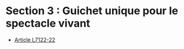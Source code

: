 # Section 3 : Guichet unique pour le spectacle vivant

* [Article L7122-22](./LEGIARTI000006904586.md)
